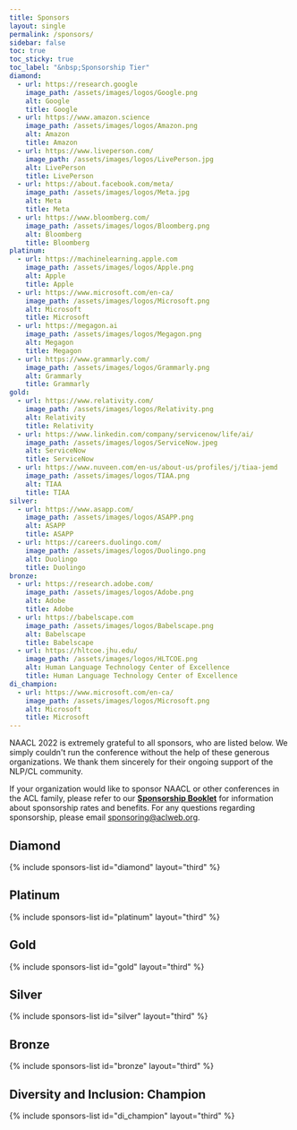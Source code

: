 ```yaml
---
title: Sponsors
layout: single
permalink: /sponsors/
sidebar: false
toc: true
toc_sticky: true
toc_label: "&nbsp;Sponsorship Tier"
diamond:
  - url: https://research.google
    image_path: /assets/images/logos/Google.png
    alt: Google
    title: Google
  - url: https://www.amazon.science
    image_path: /assets/images/logos/Amazon.png
    alt: Amazon
    title: Amazon
  - url: https://www.liveperson.com/
    image_path: /assets/images/logos/LivePerson.jpg
    alt: LivePerson
    title: LivePerson
  - url: https://about.facebook.com/meta/
    image_path: /assets/images/logos/Meta.jpg
    alt: Meta
    title: Meta
  - url: https://www.bloomberg.com/
    image_path: /assets/images/logos/Bloomberg.png
    alt: Bloomberg
    title: Bloomberg
platinum:
  - url: https://machinelearning.apple.com
    image_path: /assets/images/logos/Apple.png
    alt: Apple
    title: Apple
  - url: https://www.microsoft.com/en-ca/
    image_path: /assets/images/logos/Microsoft.png
    alt: Microsoft
    title: Microsoft
  - url: https://megagon.ai
    image_path: /assets/images/logos/Megagon.png
    alt: Megagon
    title: Megagon
  - url: https://www.grammarly.com/
    image_path: /assets/images/logos/Grammarly.png
    alt: Grammarly
    title: Grammarly
gold:
  - url: https://www.relativity.com/
    image_path: /assets/images/logos/Relativity.png
    alt: Relativity
    title: Relativity
  - url: https://www.linkedin.com/company/servicenow/life/ai/
    image_path: /assets/images/logos/ServiceNow.jpeg
    alt: ServiceNow
    title: ServiceNow
  - url: https://www.nuveen.com/en-us/about-us/profiles/j/tiaa-jemd
    image_path: /assets/images/logos/TIAA.png
    alt: TIAA
    title: TIAA
silver:
  - url: https://www.asapp.com/
    image_path: /assets/images/logos/ASAPP.png
    alt: ASAPP
    title: ASAPP
  - url: https://careers.duolingo.com/
    image_path: /assets/images/logos/Duolingo.png
    alt: Duolingo
    title: Duolingo
bronze:
  - url: https://research.adobe.com/
    image_path: /assets/images/logos/Adobe.png
    alt: Adobe
    title: Adobe
  - url: https://babelscape.com
    image_path: /assets/images/logos/Babelscape.png
    alt: Babelscape
    title: Babelscape
  - url: https://hltcoe.jhu.edu/
    image_path: /assets/images/logos/HLTCOE.png
    alt: Human Language Technology Center of Excellence
    title: Human Language Technology Center of Excellence
di_champion:
  - url: https://www.microsoft.com/en-ca/
    image_path: /assets/images/logos/Microsoft.png
    alt: Microsoft
    title: Microsoft
---
```


NAACL 2022 is extremely grateful to all sponsors, who are listed below. We simply couldn't run the conference without the help of these generous organizations. We thank them sincerely for their ongoing support of the NLP/CL community.

If your organization would like to sponsor NAACL or other conferences in the ACL family, 
please refer to our [**Sponsorship Booklet**](/downloads/Sponsorship-2022-booklet.pdf) 
for information about sponsorship rates and benefits. 
For any questions regarding sponsorship, please email [sponsoring@aclweb.org](mailto:sponsoring@aclweb.org ). 

<style>
.sponsors-list { justify-content: flex-start; }
.sponsors-list > a {
  display: flex;
  flex-direction: row;
  justify-content: center;
  background-color: #fff;
  border: 1px solid #d3d3d3;
  border-radius: 5px;
  align-items: center;
  margin: 0.2em;
  padding: 0.5em;
  text-align: center;
}
.sponsors-list a { text-decoration: none; }
.sponsors-list > a > .dummy-padding { margin-top: 100%; }
.sponsors-list > a > img { margin: 0; }
.sponsors-list > a:hover { box-shadow: 0 0 10px #00000044; }
.sponsors-list > a:hover > img { box-shadow: none !important; }
</style>

## Diamond

{% include sponsors-list id="diamond" layout="third" %}

## Platinum

{% include sponsors-list id="platinum" layout="third" %}

## Gold

{% include sponsors-list id="gold" layout="third" %}

## Silver

{% include sponsors-list id="silver" layout="third" %}

## Bronze

{% include sponsors-list id="bronze" layout="third" %}

## Diversity and Inclusion: Champion

{% include sponsors-list id="di_champion" layout="third" %}

